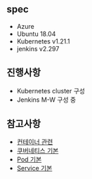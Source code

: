 ## spec
- Azure
- Ubuntu 18.04
- Kubernetes v1.21.1
- jenkins v2.297

## 진행사항
- Kubernetes cluster 구성
- Jenkins M-W 구성 중

## 참고사항
- <a href="https://github.com/och5351/cluster/blob/main/container.md">컨테이너 관련</a>
- <a href="https://github.com/och5351/cluster/blob/main/kubernetes%20%EA%B8%B0%EB%B3%B8.md">쿠버네티스 기본</a>
- <a href="https://github.com/och5351/cluster/blob/main/pod%20%EA%B8%B0%EB%B3%B8.md">Pod 기본</a>
- <a href="https://github.com/och5351/cluster/blob/main/service%20기본.md">Service 기본</a>
